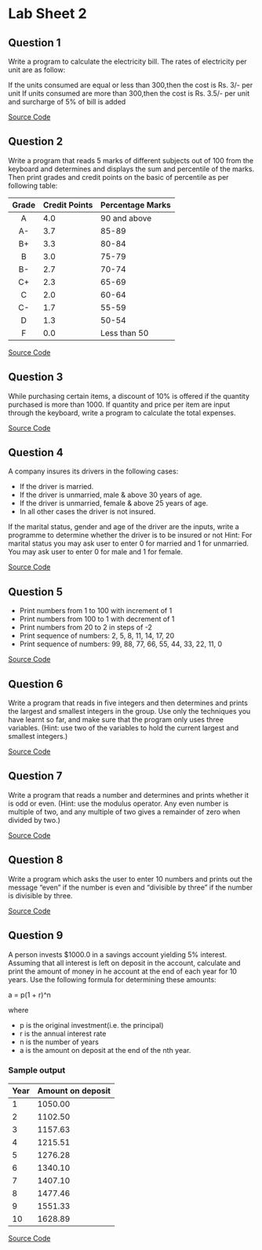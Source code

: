 # Lab Sheet 2

## Question 1

Write a program to calculate the electricity bill. The rates of electricity per unit are
as follow:

If the units consumed are equal or less than 300,then the cost is Rs. 3/- per unit If units consumed are more than 300,then the cost is Rs. 3.5/- per unit and surcharge of 5% of bill is added

[Source Code](./q1.c)

## Question 2

Write a program that reads 5 marks of different subjects out of 100 from the
keyboard and determines and displays the sum and percentile of the marks. Then print grades
and credit points on the basic of percentile as per following table:

| Grade | Credit Points | Percentage Marks |
|:-----:|---------------|------------------|
| A | 4.0 | 90 and above |
| A- | 3.7 | 85-89 |
| B+ | 3.3 | 80-84 |
| B | 3.0 | 75-79 |
| B- | 2.7 | 70-74 |
| C+ | 2.3 | 65-69 |
| C  | 2.0 | 60-64 |
| C- | 1.7 | 55-59 |
| D  | 1.3 | 50-54 |
| F  | 0.0 | Less than 50 |

[Source Code](./q2.c)


## Question 3
While purchasing certain items, a discount of 10% is offered if the quantity
purchased is more than 1000. If quantity and price per item are input through the keyboard, write
a program to calculate the total expenses.

[Source Code](./q3.c)

## Question 4

A company insures its drivers in the following cases:

* If the driver is married.
* If the driver is unmarried, male &amp; above 30 years of age.
* If the driver is unmarried, female &amp; above 25 years of age.
* In all other cases the driver is not insured.

If the marital status, gender and age of the
driver are the inputs, write a programme to determine whether the driver is to be insured
or not
Hint: For marital status you may ask user to enter 0 for married and 1 for unmarried. You may
ask user to enter 0 for male and 1 for female.

[Source Code](./q4.c)

## Question 5 

* Print numbers from 1 to 100 with increment of 1
* Print numbers from 100 to 1 with decrement of 1
* Print numbers from 20 to 2 in steps of -2
* Print sequence of numbers: 2, 5, 8, 11, 14, 17, 20
* Print sequence of numbers: 99, 88, 77, 66, 55, 44, 33, 22, 11, 0

[Source Code](./q5.c)

## Question 6

Write a program that reads in five integers and then determines and prints the largest
and smallest integers in the group. Use only the techniques you have learnt so far, and make sure
that the program only uses three variables. (Hint: use two of the variables to hold the current
largest and smallest integers.)

[Source Code](./q6.c)

## Question 7

Write a program that reads a number and determines and prints whether it is odd or
even. (Hint: use the modulus operator. Any even number is multiple of two, and any multiple of
two gives a remainder of zero when divided by two.)

[Source Code](./q7.c)

## Question 8

Write a program which asks the user to enter 10 numbers and prints out the message
“even” if the number is even and “divisible by three” if the number is divisible by three.

[Source Code](./q8.c)

## Question 9

A person invests $1000.0 in a savings account yielding 5% interest. Assuming that
all interest is left on deposit in the account, calculate and print the amount of money in he
account at the end of each year for 10 years. Use the following formula for determining these
amounts:

a = p(1 + r)^n

where

* p is the original investment(i.e. the principal)
* r is the annual interest rate
* n is the number of years
* a is the amount on deposit at the end of the nth year.

### Sample output
| Year | Amount on deposit |
|------|-------------------|
| 1 | 1050.00 |
| 2 | 1102.50 |
| 3 | 1157.63 |
| 4 | 1215.51 |
| 5 | 1276.28 |
| 6 | 1340.10 |
| 7 | 1407.10 |
| 8 | 1477.46 |
| 9 | 1551.33 |
| 10 | 1628.89 |

[Source Code](./q9.c)
